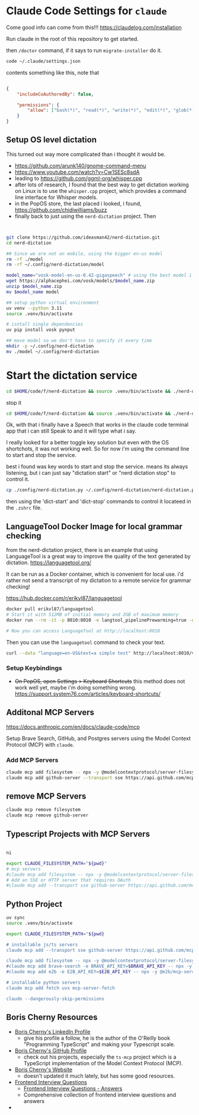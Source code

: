 # Claude Code Settings for `claude`


Come good info can come from this!!! https://claudelog.com/installation


Run claude in the root of this repository to get started.

then `/doctor` command, if it says to run `migrate-installer` do it. 



```bash
code ~/.claude/settings.json
```
contents something like this, note that 

```json

{
    "includeCoAuthoredBy": false,

    "permissions": {
        "allow": ["bash(*)", "read(*)", "write(*)", "edit(*)", "glob(*)", "grep(*)", "task(*)", "websearch(*)"]
    }
}
```
## Setup OS level dictation 

This turned out way more complicated than i thought it would be.


- https://github.com/arunk140/gnome-command-menu
- https://www.youtube.com/watch?v=Cw1SESc8sdA
- leading to https://github.com/ggml-org/whisper.cpp
- after lots of research, I found that the best way to get dictation working on Linux is to use the `whisper.cpp` project, which provides a command line interface for Whisper models.
- in the PopOS store, the last placed i looked, i found, https://github.com/chidiwilliams/buzz
- finally back to just using the `nerd-dictation` project. Then 


```bash 


git clone https://github.com/ideasman42/nerd-dictation.git
cd nerd-dictation

## Since we are not on mobile, using the bigger en-us model 
rm -rf ./model
rm -rf ~/.config/nerd-dictation/model

model_name="vosk-model-en-us-0.42-gigaspeech" # using the best model i can run locally. 
wget https://alphacephei.com/vosk/models/$model_name.zip
unzip $model_name.zip
mv $model_name model

## setup python virtual environment
uv venv --python 3.11
source .venv/bin/activate

# isntall single dependencies
uv pip install vosk pynput

## move model so we don't have to specify it every time
mkdir -p ~/.config/nerd-dictation
mv ./model ~/.config/nerd-dictation
```

# Start the dictation service

```bash
cd $HOME/code/f/nerd-dictation && source .venv/bin/activate && ./nerd-dictation begin &
```

stop it

```bash
cd $HOME/code/f/nerd-dictation && source .venv/bin/activate && ./nerd-dictation end
```

Ok, with that i finally have a Speech that works in the claude code terminal app that i can still Speak to and it will type what i say.

I really looked for a better toggle key solution but even with the OS shortchots, it was not working well. So for now i'm using the command line to start and stop the service. 

best i found was key words to start and stop the service. 
means its always listening, but i can just say "dictation start" or "nerd dictation stop" to control it.

```bash
cp ./config/nerd-dictation.py ~/.config/nerd-dictation/nerd-dictation.py 
```

then using the 'dict-start' and 'dict-stop' commands to control it locateed in the `.zshrc` file.

## LanguageTool Docker Image for local grammar checking

from the nerd-dictation project, there is an example that using LanguageTool is a great way to improve the quality of the text generated by dictation.
  https://languagetool.org/

It can be run as a Docker container, which is convenient for local use. i'd rather not send a transcript of my dictation to a remote service for grammar checking!

https://hub.docker.com/r/erikvl87/languagetool

```bash
docker pull erikvl87/languagetool
# Start it with 512MB of initial memory and 2GB of maximum memory
docker run --rm -it -p 8010:8010 -e langtool_pipelinePrewarming=true -e Java_Xms=1g -e Java_Xmx=2g erikvl87/languagetool

# Now you can access LanguageTool at http://localhost:8010
```

Then you can use the `languagetool` command to check your text. 

```bash
curl --data "language=en-US&text=a simple test" http://localhost:8010/v2/check
```



### Setup Keybindings
- ~~On PopOS, open Settings > Keyboard Shortcuts~~ this method does not work well yet, maybe i'm doing something wrong.
    https://support.system76.com/articles/keyboard-shortcuts/






## Additonal MCP Servers

https://docs.anthropic.com/en/docs/claude-code/mcp


Setup Brave Search, GitHub, and Postgres servers using the Model Context Protocol (MCP) with `claude`.


### Add MCP Servers
```bash
claude mcp add filesystem -- npx -y @modelcontextprotocol/server-filesystem "${pwd}"
claude mcp add github-server --transport sse https://api.github.com/mcp

```


## remove MCP Servers

```bash
claude mcp remove filesystem
claude mcp remove github-server
```


## Typescript Projects with MCP Servers


```bash

ni

export CLAUDE_FILESYSTEM_PATH="${pwd}"
# mcp servers
#claude mcp add filesystem -- npx -y @modelcontextprotocol/server-filesystem "$CLAUDE_FILESYSTEM_PATH"
# Add an SSE or HTTP server that requires OAuth
#claude mcp add --transport sse github-server https://api.github.com/mcp

```





## Python Project



```bash
uv sync
source .venv/bin/activate

export CLAUDE_FILESYSTEM_PATH="${pwd}

# installable js/ts servers
claude mcp add --transport sse github-server https://api.github.com/mcp

claude mcp add filesystem -- npx -y @modelcontextprotocol/server-filesystem "${pwd}"
#claude mcp add brave-search -e BRAVE_API_KEY=$BRAVE_API_KEY -- npx -y @modelcontextprotocol/server-brave-search
#claude mcp add e2b -e E2B_API_KEY=$E2B_API_KEY -- npx -y @e2b/mcp-server 

# installable python servers
claude mcp add fetch uvx mcp-server-fetch

claude --dangerously-skip-permissions


```


## Boris Cherny Resources

- [Boris Cherny's LinkedIn Profile](https://www.linkedin.com/in/bcherny/)
  - give his profile a follow, he is the author of the O'Reilly book "Programming TypeScript" and making your Typescript scale.
- [Boris Cherny's GitHub Profile](https://github.com/bcherny)
    - check out his projects, especially the `ts-mcp` project which is a TypeScript implementation of the Model Context Protocol (MCP).
- [Boris Cherny's Website](https://borischerny.com/)
    - doesn't updated it much lately, but has some good resources.
- [Frontend Interview Questions](https://borischerny.com/javascript/%22functional/programming%22/2017/06/09/Frontend-Interview-Questions.html)
    - [Frontend Interview Questions - Answers](https://github.com/bcherny/frontend-interview-questions)
    - Comprehensive collection of frontend interview questions and answers
- 


